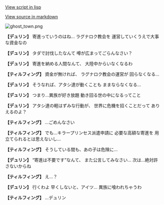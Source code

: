 [View script in lisp](../scripts/1210502.txt)

[View source in markdown](1210502.md)

![ghost_town.png](../images/backgrounds/ghost_town.png)

**【デュリン】**
寄進っていうのはね…
ラグナロク教会を
運営していくうえで大事な資金なの

**【デュリン】**
タダで討伐したなんて
噂が広まってごらんなさい？

**【デュリン】**
寄進を納める人間なんて、
大陸中からいなくなるわ

**【ティルフィング】**
資金が無ければ、
ラグナロク教会の運営が
回らなくなる…

**【デュリン】**
そうなれば、アタシ達が動くことも
ままならなくなる…

**【デュリン】**
つまり…異族が好き放題
動き回る世の中になるってこと

**【デュリン】**
アタシ達の軽はずみな行動が、
世界に危機を招くことだって
ありえるのよ？

**【ティルフィング】**
…ごめんなさい

**【ティルフィング】**
でも…キラープリンセス派遣申請に
必要な高額な寄進を
用立てられるとは思えないし…

**【ティルフィング】**
そうしている間も、あの子は危険に…

**【デュリン】**
“寄進は不要です”なんて、
また公言してみなさい…
次は…絶対許さないからね

**【ティルフィング】**
え…？

**【デュリン】**
行くわよ
早くしないと、アイツ…
異族に喰われちゃうわ

**【ティルフィング】**
…デュリン